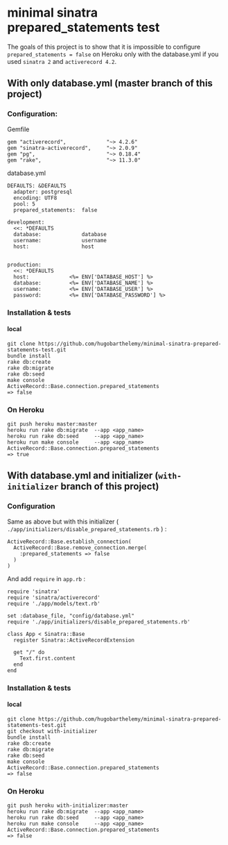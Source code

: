 # minimal sinatra prepared_statements test
The goals of this project is to show that it is impossible to configure `prepared_statements = false` on Heroku only with the database.yml if you used `sinatra 2` and `activerecord 4.2`.

## With only database.yml (master branch of this project)

### Configuration:

Gemfile

```
gem "activerecord",             "~> 4.2.6"
gem "sinatra-activerecord",     "~> 2.0.9"
gem "pg",                       "~> 0.18.4"
gem "rake",                     "~> 11.3.0"
```

database.yml

```
DEFAULTS: &DEFAULTS
  adapter: postgresql
  encoding: UTF8
  pool: 5
  prepared_statements:  false

development:
  <<: *DEFAULTS
  database:             database
  username:             username
  host:                 host


production:
  <<: *DEFAULTS
  host:             <%= ENV['DATABASE_HOST'] %>
  database:         <%= ENV['DATABASE_NAME'] %>
  username:         <%= ENV['DATABASE_USER'] %>
  password:         <%= ENV['DATABASE_PASSWORD'] %>
```

### Installation & tests

#### local
```
git clone https://github.com/hugobarthelemy/minimal-sinatra-prepared-statements-test.git
bundle install
rake db:create
rake db:migrate
rake db:seed
make console
ActiveRecord::Base.connection.prepared_statements
=> false
```

### On Heroku
```
git push heroku master:master
heroku run rake db:migrate  --app <app_name>
heroku run rake db:seed     --app <app_name>
heroku run make console     --app <app_name>
ActiveRecord::Base.connection.prepared_statements
=> true
```

## With database.yml and initializer (`with-initializer` branch of this project)
### Configuration

Same as above but with this initializer ( `./app/initializers/disable_prepared_statements.rb` ) :
```
ActiveRecord::Base.establish_connection(
  ActiveRecord::Base.remove_connection.merge(
    :prepared_statements => false
  )
)
```

And add `require` in `app.rb` :
```
require 'sinatra'
require 'sinatra/activerecord'
require './app/models/text.rb'

set :database_file, "config/database.yml"
require './app/initializers/disable_prepared_statements.rb'

class App < Sinatra::Base
  register Sinatra::ActiveRecordExtension

  get "/" do
    Text.first.content
  end
end
```

### Installation & tests

#### local
```
git clone https://github.com/hugobarthelemy/minimal-sinatra-prepared-statements-test.git
git checkout with-initializer
bundle install
rake db:create
rake db:migrate
rake db:seed
make console
ActiveRecord::Base.connection.prepared_statements
=> false
```

### On Heroku
```
git push heroku with-initializer:master
heroku run rake db:migrate  --app <app_name>
heroku run rake db:seed     --app <app_name>
heroku run make console     --app <app_name>
ActiveRecord::Base.connection.prepared_statements
=> false
```
